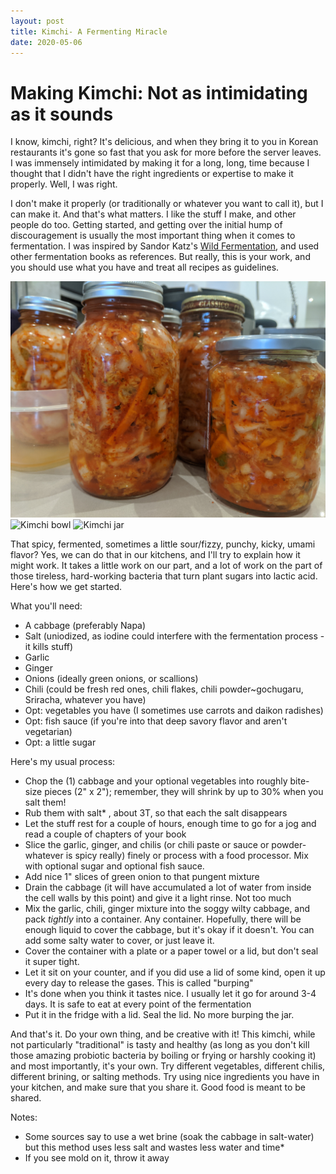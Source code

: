 ```yaml
---
layout: post
title: Kimchi- A Fermenting Miracle
date: 2020-05-06
---
```


# Making Kimchi: Not as intimidating as it sounds

I know, kimchi, right? It's delicious, and when they bring it to you in Korean restaurants it's gone so fast that you ask for more before the server leaves. I was immensely intimidated by making it for a long, long, time because I thought that I didn't have the right ingredients or expertise to make it properly. Well, I was right.

I don't make it properly (or traditionally or whatever you want to call it), but I can make it. And that's what matters. I like the stuff I make, and other people do too. Getting started, and getting over the initial hump of discouragement is usually the most important thing when it comes to fermentation. I was inspired by Sandor Katz's [Wild Fermentation](https://www.wildfermentation.com/), and used other fermentation books as references. But really, this is your work, and you should use what you have and treat all recipes as guidelines. 

<center><img src="kimchi_jar.jpg" alt =""></center>

<img src="https://user-images.githubusercontent.com/47159312/81238901-3a767500-8fd1-11ea-9690-ba5b40eefdb1.jpg" alt="Kimchi bowl" width="1000"/>
<img src="https://user-images.githubusercontent.com/47159312/81238903-3ba7a200-8fd1-11ea-98d9-9b66a4af3a6b.jpg" alt="Kimchi jar" width="1000"/>


That spicy, fermented, sometimes a little sour/fizzy, punchy, kicky, umami flavor? Yes, we can do that in our kitchens, and I'll try to explain how it might work. It takes a little work on our part, and a lot of work on the part of those tireless, hard-working bacteria that turn plant sugars into lactic acid. Here's how we get started.

What you'll need:
- A cabbage (preferably Napa)
- Salt (uniodized, as iodine could interfere with the fermentation process -it kills stuff)
- Garlic
- Ginger
- Onions (ideally green onions, or scallions)
- Chili (could be fresh red ones, chili flakes, chili powder~gochugaru, Sriracha, whatever you have)
- Opt: vegetables you have (I sometimes use carrots and daikon radishes)
- Opt: fish sauce (if you're into that deep savory flavor and aren't vegetarian)
- Opt: a little sugar

Here's my usual process:
- Chop the (1) cabbage and your optional vegetables into roughly bite-size pieces (2" x 2"); remember, they will shrink by up to 30% when you salt them!
- Rub them with salt* , about 3T, so that each the salt disappears
- Let the stuff rest for a couple of hours, enough time to go for a jog and read a couple of chapters of your book
- Slice the garlic, ginger, and chilis (or chili paste or sauce or powder- whatever is spicy really) finely or process with a food processor. Mix with optional sugar and optional fish sauce.
- Add nice 1" slices of green onion to that pungent mixture
- Drain the cabbage (it will have accumulated a lot of water from inside the cell walls by this point) and give it a light rinse. Not too much
- Mix the garlic, chili, ginger mixture into the soggy wilty cabbage, and pack *tightly* into a container. Any container. Hopefully, there will be enough liquid to cover the cabbage, but it's okay if it doesn't. You can add some salty water to cover, or just leave it. 
- Cover the container with a plate or a paper towel or a lid, but don't seal it super tight.
- Let it sit on your counter, and if you did use a lid of some kind, open it up every day to release the gases. This is called "burping"
- It's done when you think it tastes nice. I usually let it go for around 3-4 days. It is safe to eat at every point of the fermentation
- Put it in the fridge with a lid. Seal the lid. No more burping the jar.

And that's it. Do your own thing, and be creative with it! This kimchi, while not particularly "traditional" is tasty and healthy (as long as you don't kill those amazing probiotic bacteria by boiling or frying or harshly cooking it) and most importantly, it's your own. Try different vegetables, different chilis, different brining, or salting methods. Try using nice ingredients you have in your kitchen, and make sure that you share it. Good food is meant to be shared.

Notes: 
- Some sources say to use a wet brine (soak the cabbage in salt-water) but this method uses less salt and wastes less water and time* 
- If you see mold on it, throw it away


